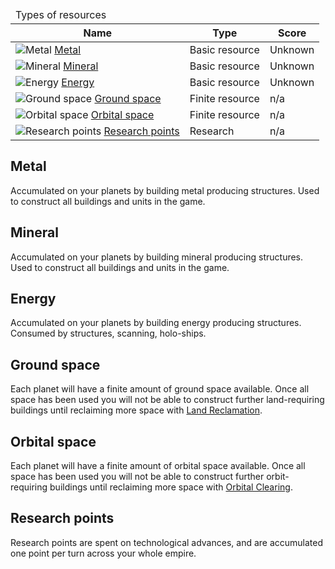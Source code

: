 <table>
    <thead>
        <tr><td colspan="7">Types of resources</td></tr>
        <tr>
            <th>Name</th>
            <th>Type</th>
            <th>Score</th>
        </tr>
    </thead>
    <tbody>
        <tr>
            <td><img src="https://beta.darkgalaxy.com/images/units/small/metal.gif" alt="Metal" /> <a href="#metal">Metal</a></td>
            <td>Basic resource</td>
            <td>Unknown</td>
        </tr>
        <tr>
            <td><img src="https://beta.darkgalaxy.com/images/units/small/mineral.gif" alt="Mineral" /> <a href="#mineral">Mineral</a></td>
            <td>Basic resource</td>
            <td>Unknown</td>
        </tr>
        <tr>
            <td><img src="https://beta.darkgalaxy.com/images/units/small/energy.gif" alt="Energy" /> <a href="#energy">Energy</a></td>
            <td>Basic resource</td>
            <td>Unknown</td>
        </tr>
        <tr>
            <td><img src="https://beta.darkgalaxy.com/images/units/small/ground.gif" alt="Ground space" /> <a href="#ground-space">Ground space</a></td>
            <td>Finite resource</td>
            <td>n/a</td>
        </tr>
        <tr>
            <td><img src="https://beta.darkgalaxy.com/images/units/small/orbit.gif" alt="Orbital space" /> <a href="#orbital-space">Orbital space</a></td>
            <td>Finite resource</td>
            <td>n/a</td>
        </tr>
        <tr>
            <td><img src="https://beta.darkgalaxy.com/images/icons/research_small.png" alt="Research points" /> <a href="#research-points">Research points</a></td>
            <td>Research</td>
            <td>n/a</td>
        </tr>
    </tbody>
</table>

## Metal

Accumulated on your planets by building metal producing structures. Used to construct all buildings and units in the game.

## Mineral

Accumulated on your planets by building mineral producing structures. Used to construct all buildings and units in the game.

## Energy

Accumulated on your planets by building energy producing structures. Consumed by structures, scanning, holo-ships.

## Ground space

Each planet will have a finite amount of ground space available. Once all space has been used you will not be able to construct further land-requiring buildings until reclaiming more space with [Land Reclamation](/content/reference/list-of-structures.md#land-reclamation).

## Orbital space

Each planet will have a finite amount of orbital space available. Once all space has been used you will not be able to construct further orbit-requiring buildings until reclaiming more space with [Orbital Clearing](/content/reference/list-of-structures.md#orbital-clearing).

## Research points

Research points are spent on technological advances, and are accumulated one point per turn across your whole empire.
